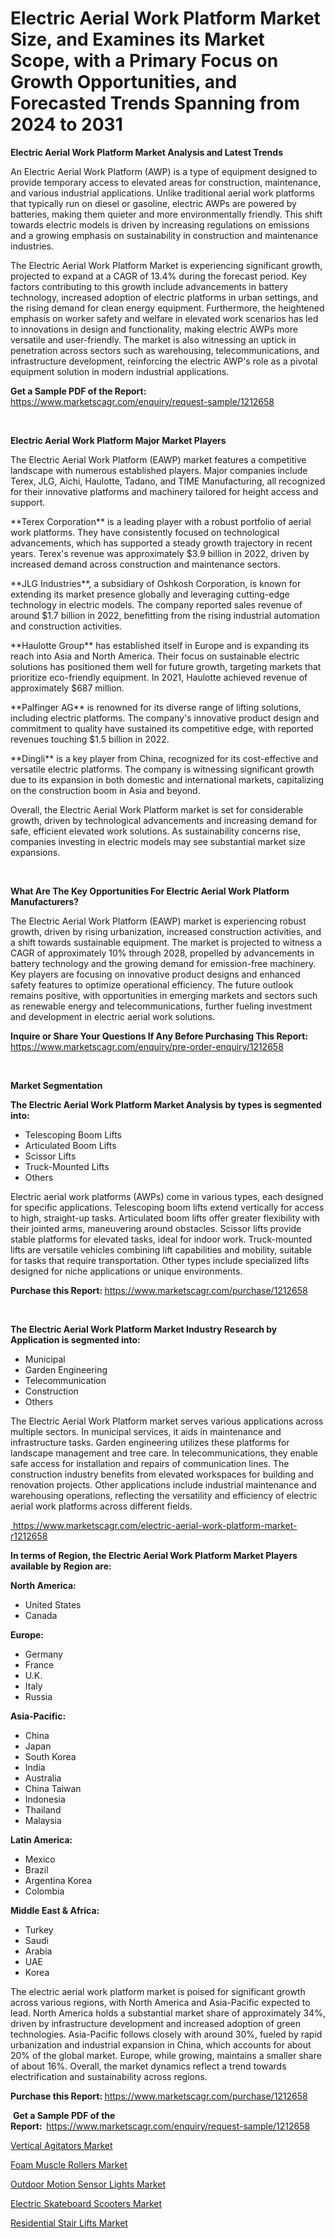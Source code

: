 <p><h1>Electric Aerial Work Platform Market Size, and Examines its Market Scope, with a Primary Focus on Growth Opportunities, and Forecasted Trends Spanning from 2024 to 2031</h1></p><p><strong>Electric Aerial Work Platform Market Analysis and Latest Trends</strong></p>
<p><p>An Electric Aerial Work Platform (AWP) is a type of equipment designed to provide temporary access to elevated areas for construction, maintenance, and various industrial applications. Unlike traditional aerial work platforms that typically run on diesel or gasoline, electric AWPs are powered by batteries, making them quieter and more environmentally friendly. This shift towards electric models is driven by increasing regulations on emissions and a growing emphasis on sustainability in construction and maintenance industries.</p><p>The Electric Aerial Work Platform Market is experiencing significant growth, projected to expand at a CAGR of 13.4% during the forecast period. Key factors contributing to this growth include advancements in battery technology, increased adoption of electric platforms in urban settings, and the rising demand for clean energy equipment. Furthermore, the heightened emphasis on worker safety and welfare in elevated work scenarios has led to innovations in design and functionality, making electric AWPs more versatile and user-friendly. The market is also witnessing an uptick in penetration across sectors such as warehousing, telecommunications, and infrastructure development, reinforcing the electric AWP's role as a pivotal equipment solution in modern industrial applications.</p></p>
<p><strong>Get a Sample PDF of the Report:&nbsp;</strong> <a href="https://www.marketscagr.com/enquiry/request-sample/1212658?utm_campaign=1179&utm_medium=2&utm_source=Github&utm_content=ia&utm_term=06102024&utm_id=electric-aerial-work-platform">https://www.marketscagr.com/enquiry/request-sample/1212658</a></p>
<p>&nbsp;</p>
<p><strong>Electric Aerial Work Platform Major Market Players</strong></p>
<p><p>The Electric Aerial Work Platform (EAWP) market features a competitive landscape with numerous established players. Major companies include Terex, JLG, Aichi, Haulotte, Tadano, and TIME Manufacturing, all recognized for their innovative platforms and machinery tailored for height access and support. </p><p>**Terex Corporation** is a leading player with a robust portfolio of aerial work platforms. They have consistently focused on technological advancements, which has supported a steady growth trajectory in recent years. Terex's revenue was approximately $3.9 billion in 2022, driven by increased demand across construction and maintenance sectors.</p><p>**JLG Industries**, a subsidiary of Oshkosh Corporation, is known for extending its market presence globally and leveraging cutting-edge technology in electric models. The company reported sales revenue of around $1.7 billion in 2022, benefitting from the rising industrial automation and construction activities.</p><p>**Haulotte Group** has established itself in Europe and is expanding its reach into Asia and North America. Their focus on sustainable electric solutions has positioned them well for future growth, targeting markets that prioritize eco-friendly equipment. In 2021, Haulotte achieved revenue of approximately $687 million.</p><p>**Palfinger AG** is renowned for its diverse range of lifting solutions, including electric platforms. The company's innovative product design and commitment to quality have sustained its competitive edge, with reported revenues touching $1.5 billion in 2022.</p><p>**Dingli** is a key player from China, recognized for its cost-effective and versatile electric platforms. The company is witnessing significant growth due to its expansion in both domestic and international markets, capitalizing on the construction boom in Asia and beyond.</p><p>Overall, the Electric Aerial Work Platform market is set for considerable growth, driven by technological advancements and increasing demand for safe, efficient elevated work solutions. As sustainability concerns rise, companies investing in electric models may see substantial market size expansions.</p></p>
<p>&nbsp;</p>
<p><strong>What Are The Key Opportunities For Electric Aerial Work Platform Manufacturers?</strong></p>
<p><p>The Electric Aerial Work Platform (EAWP) market is experiencing robust growth, driven by rising urbanization, increased construction activities, and a shift towards sustainable equipment. The market is projected to witness a CAGR of approximately 10% through 2028, propelled by advancements in battery technology and the growing demand for emission-free machinery. Key players are focusing on innovative product designs and enhanced safety features to optimize operational efficiency. The future outlook remains positive, with opportunities in emerging markets and sectors such as renewable energy and telecommunications, further fueling investment and development in electric aerial work solutions.</p></p>
<p><strong>Inquire or Share Your Questions If Any Before Purchasing This Report:</strong> <a href="https://www.marketscagr.com/enquiry/pre-order-enquiry/1212658?utm_campaign=1179&utm_medium=2&utm_source=Github&utm_content=ia&utm_term=06102024&utm_id=electric-aerial-work-platform">https://www.marketscagr.com/enquiry/pre-order-enquiry/1212658</a></p>
<p>&nbsp;</p>
<p><strong>Market Segmentation</strong></p>
<p><strong>The Electric Aerial Work Platform Market Analysis by types is segmented into:</strong></p>
<p><ul><li>Telescoping Boom Lifts</li><li>Articulated Boom Lifts</li><li>Scissor Lifts</li><li>Truck-Mounted Lifts</li><li>Others</li></ul></p>
<p><p>Electric aerial work platforms (AWPs) come in various types, each designed for specific applications. Telescoping boom lifts extend vertically for access to high, straight-up tasks. Articulated boom lifts offer greater flexibility with their jointed arms, maneuvering around obstacles. Scissor lifts provide stable platforms for elevated tasks, ideal for indoor work. Truck-mounted lifts are versatile vehicles combining lift capabilities and mobility, suitable for tasks that require transportation. Other types include specialized lifts designed for niche applications or unique environments.</p></p>
<p><strong>Purchase this Report:&nbsp;</strong><a href="https://www.marketscagr.com/purchase/1212658?utm_campaign=1179&utm_medium=2&utm_source=Github&utm_content=ia&utm_term=06102024&utm_id=electric-aerial-work-platform">https://www.marketscagr.com/purchase/1212658</a></p>
<p>&nbsp;</p>
<p><strong>The Electric Aerial Work Platform Market Industry Research by Application is segmented into:</strong></p>
<p><ul><li>Municipal</li><li>Garden Engineering</li><li>Telecommunication</li><li>Construction</li><li>Others</li></ul></p>
<p><p>The Electric Aerial Work Platform market serves various applications across multiple sectors. In municipal services, it aids in maintenance and infrastructure tasks. Garden engineering utilizes these platforms for landscape management and tree care. In telecommunications, they enable safe access for installation and repairs of communication lines. The construction industry benefits from elevated workspaces for building and renovation projects. Other applications include industrial maintenance and warehousing operations, reflecting the versatility and efficiency of electric aerial work platforms across different fields.</p></p>
<p><a href="https://www.marketscagr.com/electric-aerial-work-platform-market-r1212658?utm_campaign=1179&utm_medium=2&utm_source=Github&utm_content=ia&utm_term=06102024&utm_id=electric-aerial-work-platform">&nbsp;https://www.marketscagr.com/electric-aerial-work-platform-market-r1212658</a></p>
<p><strong>In terms of Region, the Electric Aerial Work Platform Market Players available by Region are:</strong></p>
<p>
    <p> <strong> North America: </strong>
        <ul>
            <li>United States</li>
            <li>Canada</li>
        </ul>
        </p> 
    <p> <strong> Europe: </strong>
        <ul>
            <li>Germany</li>
            <li>France</li>
            <li>U.K.</li>
            <li>Italy</li>
            <li>Russia</li>
        </ul>
        </p> 
    <p> <strong> Asia-Pacific: </strong>
        <ul>
            <li>China</li>
            <li>Japan</li>
            <li>South Korea</li>
            <li>India</li>
            <li>Australia</li>
            <li>China Taiwan</li>
            <li>Indonesia</li>
            <li>Thailand</li>
            <li>Malaysia</li>
        </ul>
        </p> 
    <p> <strong> Latin America: </strong>
        <ul>
            <li>Mexico</li>
            <li>Brazil</li>
            <li>Argentina Korea</li>
            <li>Colombia</li>
        </ul>
        </p> 
    <p> <strong> Middle East & Africa: </strong>
        <ul>
            <li>Turkey</li>
            <li>Saudi</li>
            <li>Arabia</li>
            <li>UAE</li>
            <li>Korea</li>
        </ul>
    </p>
    </p>
<p><p>The electric aerial work platform market is poised for significant growth across various regions, with North America and Asia-Pacific expected to lead. North America holds a substantial market share of approximately 34%, driven by infrastructure development and increased adoption of green technologies. Asia-Pacific follows closely with around 30%, fueled by rapid urbanization and industrial expansion in China, which accounts for about 20% of the global market. Europe, while growing, maintains a smaller share of about 16%. Overall, the market dynamics reflect a trend towards electrification and sustainability across regions.</p></p>
<p><strong>Purchase this Report: </strong><a href="https://www.marketscagr.com/purchase/1212658?utm_campaign=1179&utm_medium=2&utm_source=Github&utm_content=ia&utm_term=06102024&utm_id=electric-aerial-work-platform">https://www.marketscagr.com/purchase/1212658</a></p>
<p>&nbsp;<strong>Get a Sample PDF of the Report:&nbsp;&nbsp;</strong><a href="https://www.marketscagr.com/enquiry/request-sample/1212658?utm_campaign=1179&utm_medium=2&utm_source=Github&utm_content=ia&utm_term=06102024&utm_id=electric-aerial-work-platform">https://www.marketscagr.com/enquiry/request-sample/1212658</a></p>
<p><strong></strong></p>
<p><p><a href="https://www.linkedin.com/pulse/emerging-trends-vertical-agitators-market-detailed-overview-2svle?utm_campaign=1179&utm_medium=2&utm_source=Github&utm_content=ia&utm_term=06102024&utm_id=electric-aerial-work-platform">Vertical Agitators Market</a></p><p><a href="https://www.linkedin.com/pulse/foam-muscle-rollers-market-size-growing-cagr-78-report-ykkfe?utm_campaign=1179&utm_medium=2&utm_source=Github&utm_content=ia&utm_term=06102024&utm_id=electric-aerial-work-platform">Foam Muscle Rollers Market</a></p><p><a href="https://www.linkedin.com/pulse/outdoor-motion-sensor-lights-industry-forecast-market-kzo3e?utm_campaign=1179&utm_medium=2&utm_source=Github&utm_content=ia&utm_term=06102024&utm_id=electric-aerial-work-platform">Outdoor Motion Sensor Lights Market</a></p><p><a href="https://www.linkedin.com/pulse/future-electric-skateboard-scooters-market-global-forecast-a1eae?utm_campaign=1179&utm_medium=2&utm_source=Github&utm_content=ia&utm_term=06102024&utm_id=electric-aerial-work-platform">Electric Skateboard Scooters Market</a></p><p><a href="https://github.com/marloy8/Market-Research-Report-List-6/blob/main/residential-stair-lifts-market.md?utm_campaign=1179&utm_medium=2&utm_source=Github&utm_content=ia&utm_term=06102024&utm_id=electric-aerial-work-platform">Residential Stair Lifts Market</a></p></p>